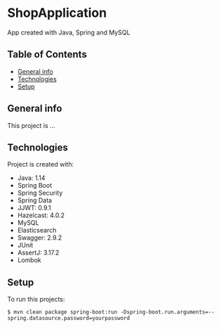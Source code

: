 # ShopApplication

App created with Java, Spring and MySQL

## Table of Contents

* [General info](#general-info)
* [Technologies](#technologies)
* [Setup](#setup)

## General info
This project is ...

## Technologies
Project is created with:
 * Java: 1.14
 * Spring Boot
 * Spring Security
 * Spring Data
 * JJWT: 0.9.1
 * Hazelcast: 4.0.2
 * MySQL
 * Elasticsearch
 * Swagger: 2.9.2
 * JUnit
 * AssertJ: 3.17.2 
 * Lombok
 

## Setup
To run this projects:

```
$ mvn clean package spring-boot:run -Dspring-boot.run.arguments=--spring.datasource.password=yourpassword
```

